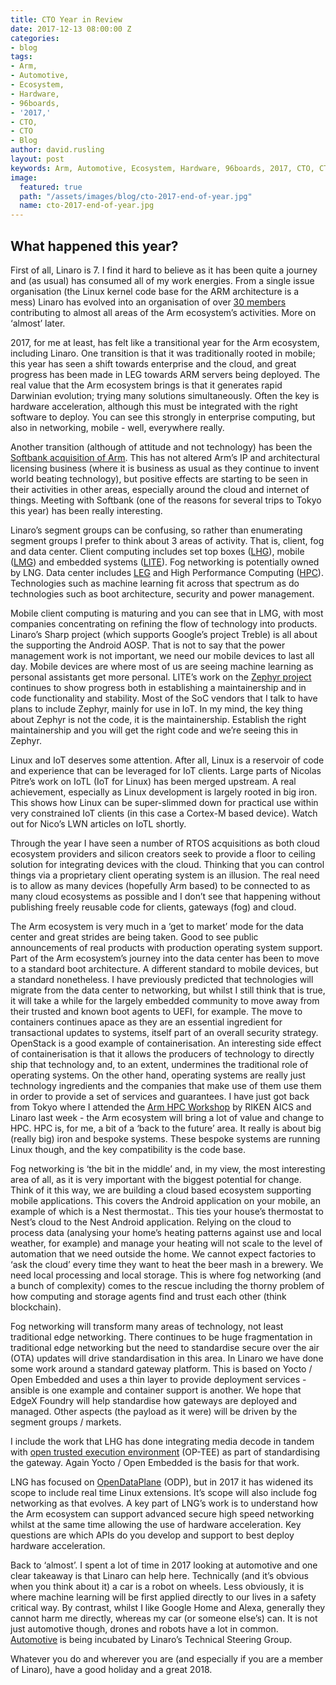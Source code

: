 ```yaml
---
title: CTO Year in Review
date: 2017-12-13 08:00:00 Z
categories:
- blog
tags:
- Arm,
- Automotive,
- Ecosystem,
- Hardware,
- 96boards,
- '2017,'
- CTO,
- CTO
- Blog
author: david.rusling
layout: post
keywords: Arm, Automotive, Ecosystem, Hardware, 96boards, 2017, CTO, CTO Blog
image:
  featured: true
  path: "/assets/images/blog/cto-2017-end-of-year.jpg"
  name: cto-2017-end-of-year.jpg
---
```


## What happened this year? 

First of all, Linaro is 7. I find it hard to believe as it has been quite a journey and (as usual) has consumed all of my work energies. From a single issue organisation (the Linux kernel code base for the ARM architecture is a mess) Linaro has evolved into an organisation of over [30 members](https://www.linaro.org/members/) contributing to almost all areas of the Arm ecosystem’s activities. More on ‘almost’ later.

2017, for me at least, has felt like a transitional year for the Arm ecosystem, including Linaro. One transition is that it was traditionally rooted in mobile; this year has seen a shift towards enterprise and the cloud, and great progress has been made in LEG towards ARM servers being deployed. The real value that the Arm ecosystem brings is that it generates rapid Darwinian evolution; trying many solutions simultaneously. Often the key is hardware acceleration, although this must be integrated with the right software to deploy. You can see this strongly in enterprise computing, but also in networking, mobile - well, everywhere really. 

Another transition (although of attitude and not technology) has been the [Softbank acquisition of Arm](https://www.softbank.jp/en/corp/news/press/sb/2016/20160905_01/). This has not altered Arm’s IP and architectural licensing business (where it is business as usual as they continue to invent world beating technology), but positive effects are starting to be seen in their activities in other areas, especially around the cloud and internet of things. Meeting with Softbank (one of the reasons for several trips to Tokyo this year) has been really interesting.

Linaro’s segment groups can be confusing, so rather than enumerating segment groups I prefer to think about 3 areas of activity. That is, client, fog and data center. Client computing includes set top boxes ([LHG](https://www.linaro.org/groups/lhg/)), mobile ([LMG](https://www.linaro.org/groups/lmg/)) and embedded systems ([LITE](https://www.linaro.org/groups/lite/)). Fog networking is potentially owned by LNG. Data center includes [LEG](https://www.linaro.org/groups/leg/) and High Performance Computing ([HPC](https://www.linaro.org/sig/hpc/)). Technologies such as machine learning fit across that spectrum as do technologies such as boot architecture, security and power management.

Mobile client computing is maturing and you can see that in LMG, with most companies concentrating on refining the flow of technology into products. Linaro’s Sharp project (which supports Google’s project Treble) is all about the supporting the Android AOSP. That is not to say that the power management work is not important, we need our mobile devices to last all day. Mobile devices are where most of us are seeing machine learning as personal assistants get more personal. LITE’s work on the [Zephyr project](https://www.zephyrproject.org/) continues to show progress both in establishing a maintainership and in code functionality and stability. Most of the SoC vendors that I talk to have plans to include Zephyr, mainly for use in IoT. In my mind, the key thing about Zephyr is not the code, it is the maintainership. Establish the right maintainership and you will get the right code and we’re seeing this in Zephyr. 

Linux and IoT deserves some attention. After all, Linux is a reservoir of code and experience that can be leveraged for IoT clients. Large parts of Nicolas Pitre’s work on IoTL (IoT for Linux) has been merged upstream. A real achievement, especially as Linux development is largely rooted in big iron. This shows how Linux can be super-slimmed down for practical use within very constrained IoT clients (in this case a Cortex-M based device). Watch out for Nico’s LWN articles on IoTL shortly.

Through the year I have seen a number of RTOS acquisitions as both cloud ecosystem providers and silicon creators seek to provide a floor to ceiling solution for integrating devices with the cloud. Thinking that you can control things via a proprietary client operating system is an illusion. The real need is to allow as many devices (hopefully Arm based) to be connected to as many cloud ecosystems as possible and I don’t see that happening without publishing freely reusable code for clients, gateways (fog) and cloud.

The Arm ecosystem is very much in a ‘get to market’ mode for the data center and great strides are being taken. Good to see public announcements of real products with production operating system support. Part of the Arm ecosystem’s journey into the data center has been to move to a standard boot architecture. A different standard to mobile devices, but a standard nonetheless. I have previously predicted that technologies will migrate from the data center to networking, but whilst I still think that is true, it will take a while for the largely embedded community to move away from their trusted and known boot agents to UEFI, for example. The move to containers continues apace as they are an essential ingredient for transactional updates to systems, itself part of an overall security strategy. OpenStack is a good example of containerisation. An interesting side effect of containerisation is that it allows the producers of technology to directly ship that technology and, to an extent, undermines the traditional role of operating systems. On the other hand, operating systems are really just technology ingredients and the companies that make use of them use them in order to provide a set of services and guarantees. 
I have just got back from Tokyo where I attended the [Arm HPC Workshop](https://www.linaro.org/events/armhpcjapan2017/) by RIKEN AICS and Linaro last week - the Arm ecosystem will bring a lot of value and change to HPC. HPC is, for me, a bit of a ‘back to the future’ area. It really is about big (really big) iron and bespoke systems. These bespoke systems are running Linux though, and the key compatibility is the code base.

Fog networking is ‘the bit in the middle’ and, in my view, the most interesting area of all, as it is very important with the biggest potential for change. Think of it this way, we are building a cloud based ecosystem supporting mobile applications. This covers the Android application on your mobile, an example of which is a Nest thermostat.. This ties your house’s thermostat to Nest’s cloud to the Nest Android application. Relying on the cloud to process data (analysing your home’s heating patterns against use and local weather, for example) and manage your heating will not scale to the level of automation that we need outside the home. We cannot expect factories to ‘ask the cloud’ every time they want to heat the beer mash in a brewery. We need local processing and local storage. This is where fog networking (and a bunch of complexity) comes to the rescue including the thorny problem of how computing and storage agents find and trust each other (think blockchain). 

Fog networking will transform many areas of technology, not least traditional edge networking.
There continues to be huge fragmentation in traditional edge networking but the need to standardise secure over the air (OTA) updates will drive standardisation in this area. In Linaro we have done some work around a standard gateway platform. This is based on Yocto / Open Embedded and uses a thin layer to provide deployment services - ansible is one example and container support is another. We hope that EdgeX Foundry will help standardise how gateways are deployed and managed. Other aspects (the payload as it were) will be driven by the segment groups / markets.

I include the work that LHG has done integrating media decode in tandem with [open trusted execution environment](https://www.op-tee.org/) (OP-TEE) as part of standardising the gateway. Again Yocto / Open Embedded is the basis for that work.

LNG has focused on [OpenDataPlane](https://www.opendataplane.org/) (ODP), but in 2017 it has widened its scope to include real time Linux extensions. It’s scope will also include fog networking as that evolves. A key part of LNG’s work is to understand how the Arm ecosystem can support advanced secure high speed networking whilst at the same time allowing the use of hardware acceleration. Key questions are which APIs do you develop and support to best deploy hardware acceleration.

Back to ‘almost’. I spent a lot of time in 2017 looking at automotive and one clear takeaway is that Linaro can help here. Technically (and it’s obvious when you think about it) a car is a robot on wheels. Less obviously, it is where machine learning will be first applied directly to our lives in a safety critical way. By contrast, whilst I like Google Home and Alexa, generally they cannot harm me directly, whereas my car (or someone else’s) can. It is not just automotive though, drones and robots have a lot in common. [Automotive](https://www.linaro.org/blog/the-arm-ecosystem-in-automotive/) is being incubated by Linaro’s Technical Steering Group. 

Whatever you do and wherever you are (and especially if you are a member of Linaro), have a good holiday and a great 2018.
